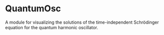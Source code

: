 # QuantumOsc
A module for visualizing the solutions of the time-independent Schrödinger equation for the quantum harmonic oscillator.
